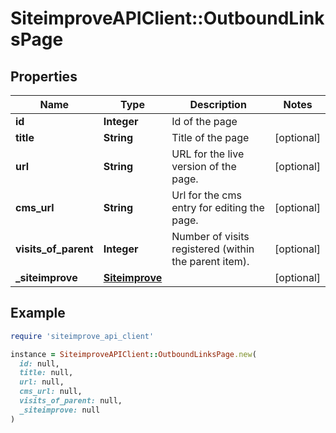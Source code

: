 # SiteimproveAPIClient::OutboundLinksPage

## Properties

| Name | Type | Description | Notes |
| ---- | ---- | ----------- | ----- |
| **id** | **Integer** | Id of the page |  |
| **title** | **String** | Title of the page | [optional] |
| **url** | **String** | URL for the live version of the page. | [optional] |
| **cms_url** | **String** | Url for the cms entry for editing the page. | [optional] |
| **visits_of_parent** | **Integer** | Number of visits registered (within the parent item). | [optional] |
| **_siteimprove** | [**Siteimprove**](Siteimprove.md) |  | [optional] |

## Example

```ruby
require 'siteimprove_api_client'

instance = SiteimproveAPIClient::OutboundLinksPage.new(
  id: null,
  title: null,
  url: null,
  cms_url: null,
  visits_of_parent: null,
  _siteimprove: null
)
```


